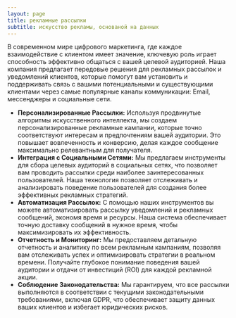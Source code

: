 ```yaml
---
layout: page
title: рекламные рассылки
subtitle: искусство рекламы, основаной на данных
---
```


В современном мире цифрового маркетинга, где каждое взаимодействие с клиентом имеет значение, ключевую роль играет способность эффективно общаться с вашей целевой аудиторией. Наша компания предлагает передовые решения для рекламных рассылок и уведомлений клиентов, которые помогут вам установить и поддерживать связь с вашими потенциальными и существующими клиентами через самые популярные каналы коммуникации: Email, мессенджеры и социальные сети.

* **Персонализированные Рассылки:** Используя продвинутые алгоритмы искусственного интеллекта, мы создаем персонализированные рекламные кампании, которые точно соответствуют интересам и предпочтениям вашей аудитории. Это повышает вовлеченность и конверсию, делая каждое сообщение максимально релевантным для получателя.
* **Интеграция с Социальными Сетями:** Мы предлагаем инструменты для сбора целевых аудиторий в социальных сетях, что позволяет вам проводить рассылки среди наиболее заинтересованных пользователей. Наша технология позволяет отслеживать и анализировать поведение пользователей для создания более эффективных рекламных стратегий.
* **Автоматизация Рассылок:** С помощью наших инструментов вы можете автоматизировать рассылку уведомлений и рекламных сообщений, экономя время и ресурсы. Наша система обеспечивает точную доставку сообщений в нужное время, чтобы максимизировать их эффективность.
* **Отчетность и Мониторинг:** Мы предоставляем детальную отчетность и аналитику по всем рекламным кампаниям, позволяя вам отслеживать успех и оптимизировать стратегии в реальном времени. Получайте глубокое понимание поведения вашей аудитории и отдачи от инвестиций (ROI) для каждой рекламной акции.
* **Соблюдение Законодательства:** Мы гарантируем, что все рассылки выполняются в соответствии с текущими законодательными требованиями, включая GDPR, что обеспечивает защиту данных ваших клиентов и избегает юридических рисков.


